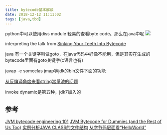 ```yaml
---
title: bytecode基本解读
date: 2018-12-12 11:11:02
tags: [java,tbd]
---
```


python中可以使用diss module 轻易的查看byte code。那么在java中呢
![](https://www.haldir66.ga/static/imgs/BadlandsBday_EN-AU10299777329_1920x1080.jpg)
<!--more-->

interpreting the talk from 
[Sinking Your Teeth Into Bytecode](https://jakewharton.com/sinking-your-teeth-into-bytecode/)


java 有一个关键字叫做goto，在java代码中好像不能用，但是其实在生成的bytecode里面有goto关键字(c语言也有)

javap -c someclas
jmap等jdk的bin文件下面的功能

[从反编译角度来看string常量池的问题](https://www.cnblogs.com/paddix/p/5326863.html)

invoke dynamic是第五种，jdk7加入的

## 参考
[JVM bytecode engineering 101](https://www.youtube.com/watch?v=lP4ED_dN16g)
[JVM Bytecode for Dummies (and the Rest of Us Too)](https://www.youtube.com/watch?v=rPyqB1l4gko)
[实例分析JAVA CLASS的文件结构](https://coolshell.cn/articles/9229.html)
[从字节码层面看“HelloWorld”](https://www.cnblogs.com/paddix/p/5282004.html)